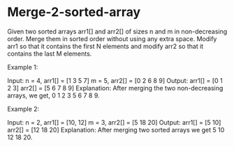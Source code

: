# Merge-2-sorted-array

Given two sorted arrays arr1[] and arr2[] of sizes n and m in non-decreasing order. 
Merge them in sorted order without using any extra space. 
Modify arr1 so that it contains the first N elements and modify arr2 so that it contains the last M elements.
 

Example 1:

Input: 
n = 4, arr1[] = [1 3 5 7] 
m = 5, arr2[] = [0 2 6 8 9]
Output: 
arr1[] = [0 1 2 3]
arr2[] = [5 6 7 8 9]
Explanation:
After merging the two 
non-decreasing arrays, we get, 
0 1 2 3 5 6 7 8 9.

Example 2:

Input: 
n = 2, arr1[] = [10, 12] 
m = 3, arr2[] = [5 18 20]
Output: 
arr1[] = [5 10]
arr2[] = [12 18 20]
Explanation:
After merging two sorted arrays 
we get 5 10 12 18 20.
